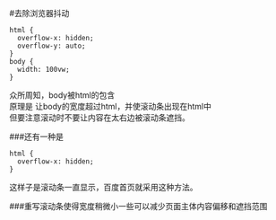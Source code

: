#去除浏览器抖动

```less
html {
  overflow-x: hidden;
  overflow-y: auto;
}
body {
  width: 100vw;
}
```
众所周知，body被html的包含  
原理是 让body的宽度超过html，并使滚动条出现在html中  
但要注意滚动时不要让内容在太右边被滚动条遮挡。  

###还有一种是
```less
html {
  overflow-x: hidden;
}
```
这样子是滚动条一直显示，百度首页就采用这种方法。

###重写滚动条使得宽度稍微小一些可以减少页面主体内容偏移和遮挡范围

